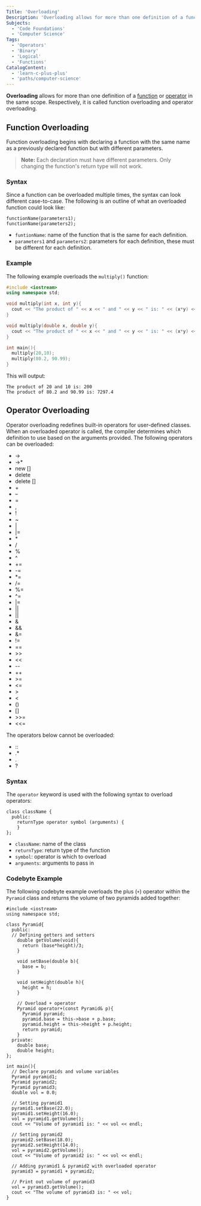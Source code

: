 ```yaml
---
Title: 'Overloading'
Description: 'Overloading allows for more than one definition of a function or operator in the same scope.'
Subjects:
  - 'Code Foundations'
  - 'Computer Science'
Tags:
  - 'Operators'
  - 'Binary'
  - 'Logical'
  - 'Functions'
CatalogContent:
  - 'learn-c-plus-plus'
  - 'paths/computer-science'
---
```


**Overloading** allows for more than one definition of a [function](https://www.codecademy.com/resources/docs/cpp/functions) or [operator](https://www.codecademy.com/resources/docs/cpp/operators) in the same scope. Respectively, it is called function overloading and operator overloading.

## Function Overloading

Function overloading begins with declaring a function with the same name as a previously declared function but with different parameters.

> **Note:** Each declaration must have different parameters. Only changing the function's return type will not work.

### Syntax

Since a function can be overloaded multiple times, the syntax can look different case-to-case. The following is an outline of what an overloaded function could look like:

```pseudo
functionName(parameters1);
functionName(parameters2);
```

- `funtionName`: name of the function that is the same for each definition.
- `parameters1` and `parameters2`: parameters for each definition, these must be different for each definition.

### Example

The following example overloads the `multiply()` function:

```cpp
#include <iostream>
using namespace std;

void multiply(int x, int y){
  cout << "The product of " << x << " and " << y << " is: " << (x*y) << endl;
}

void multiply(double x, double y){
  cout << "The product of " << x << " and " << y << " is: " << (x*y) << endl;
}

int main(){
  multiply(20,10);
  multiply(80.2, 90.99);
}
```

This will output:

```shell
The product of 20 and 10 is: 200
The product of 80.2 and 90.99 is: 7297.4
```

## Operator Overloading

Operator overloading redefines built-in operators for user-defined classes. When an overloaded operator is called, the compiler determines which definition to use based on the arguments provided. The following operators can be overloaded:

- ->
- ->\*
- new []
- delete
- delete []
- &#43;
- &#8211;
- =
- ,
- !
- ~
- |
- |=
- \*
- /
- %
- ^
- +=
- -=
- \*=
- /=
- %=
- ^=
- &#124;=
- &#124;&#124;
- ||
- &
- &&
- &=
- !=
- ==
- &#62;&#62;
- <<
- &#45;&#45;
- ++
- &#62;=
- <=
- &#62;
- <
- ()
- []
- &#62;&#62;=
- <<=

The operators below cannot be overloaded:

- ::
- .\*
- .
- ?

### Syntax

The `operator` keyword is used with the following syntax to overload operators:

```pseudo
class className {
  public:
    returnType operator symbol (arguments) {
    }
};
```

- `className`: name of the class
- `returnType`: return type of the function
- `symbol`: operator is which to overload
- `arguments`: arguments to pass in

### Codebyte Example

The following codebyte example overloads the plus (`+`) operator within the `Pyramid` class and returns the volume of two pyramids added together:

```codebyte/cpp
#include <iostream>
using namespace std;

class Pyramid{
  public:
  // Defining getters and setters
    double getVolume(void){
      return (base*height)/3;
    }

    void setBase(double b){
      base = b;
    }

    void setHeight(double h){
      height = h;
    }

    // Overload + operator
    Pyramid operator+(const Pyramid& p){
      Pyramid pyramid;
      pyramid.base = this->base + p.base;
      pyramid.height = this->height + p.height;
      return pyramid;
    }
  private:
    double base;
    double height;
};

int main(){
  // Declare pyramids and volume variables
  Pyramid pyramid1;
  Pyramid pyramid2;
  Pyramid pyramid3;
  double vol = 0.0;

  // Setting pyramid1
  pyramid1.setBase(22.0);
  pyramid1.setHeight(16.0);
  vol = pyramid1.getVolume();
  cout << "Volume of pyramid1 is: " << vol << endl;

  // Setting pyramid2
  pyramid2.setBase(18.0);
  pyramid2.setHeight(14.0);
  vol = pyramid2.getVolume();
  cout << "Volume of pyramid2 is: " << vol << endl;

  // Adding pyramid1 & pyramid2 with overloaded operator
  pyramid3 = pyramid1 + pyramid2;

  // Print out volume of pyramid3
  vol = pyramid3.getVolume();
  cout << "The volume of pyramid3 is: " << vol;
}
```
